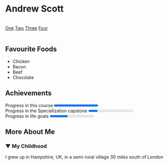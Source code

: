 <!DOCTYPE html>
<html lang="en-GB">
<head>
  <title>a peer graded assignment webpage</title>
<meta charset="UTF-8">
</head>
<body style="width: 1024px">
<h1>Andrew Scott</h1>
<br>
<nav>
    <a href="/One/">One</a>
    <a href="/Two/">Two</a>
    <a href="/Three/">Three</a>
    <a href="/Four/">Four</a>
</nav>
<br>
<h2>Favourite Foods</h2>
<ul>
 <li>Chicken</li>
 <li>Bacon</li>
 <li>Beef</li>
<li>Chocolate</li>
</ul>
<h2>Achievements</h2>
<span>Progress in this course </span><progress value="100" max="100"> 100% </progress>
<br>
<span>Progress in the Specialization capstone </span><progress value="20" max="100"> 20% </progress>
<br>
<span>Progress in life goals </span><progress value="40" max="100"> 40% </progress>
<br>
<h2>More About Me</h2>
<h3>&#x25bc; My Childhood</h3>
<p>I grew up in Hampshire, UK, in a semi-rural village 30 miles south of London</p>
<br>
